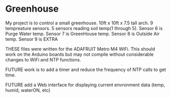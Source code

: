 # Greenhouse
My project is to control a small greenhouse. 10ft x 10ft x 7.5 tall arch. 9 tempreature sensors. 5 sensors reading soil temp(1 through 5).
Sensor 6 is Purge Water temp. Sensor 7 is GreenHouse temp. Sensor 8 is Outside Air temp. Sensor 9 is EXTRA

THESE files were written for the ADAFRUIT Metro M4 WiFi. This should work on the Arduino boards but may not compile without considerable changes to WiFi and NTP functions.

FUTURE work is to add a timer and reduce the frequency of NTP calls to get time.

FUTURE add a Web interface for displaying current envronment data (temp, humid, waterON, etc)
